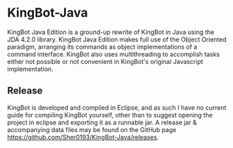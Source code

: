 # KingBot-Java
KingBot Java Edition is a ground-up rewrite of KingBot in Java using the JDA 4.2.0 library. KingBot Java Edition makes full use of the Object Oriented paradigm, arranging its commands as object implementations of a command interface. KingBot also uses multithreading to accomplish tasks either not possible or not convenient in KingBot's original Javascript implementation.

## Release
KingBot is developed and compiled in Eclipse, and as such I have no current guide for compiling KingBot yourself, other than to suggest opening the project in eclipse and exporting it as a runnable jar. A release jar & accompanying data files may be found on the GitHub page https://github.com/Sher0193/KingBot-Java/releases.
